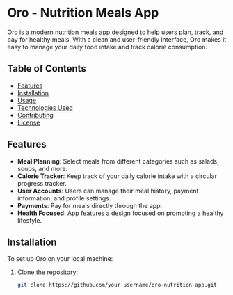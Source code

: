 # Oro - Nutrition Meals App

Oro is a modern nutrition meals app designed to help users plan, track, and pay for healthy meals. With a clean and user-friendly interface, Oro makes it easy to manage your daily food intake and track calorie consumption.

## Table of Contents

- [Features](#features)
- [Installation](#installation)
- [Usage](#usage)
- [Technologies Used](#technologies-used)
- [Contributing](#contributing)
- [License](#license)

## Features

- **Meal Planning**: Select meals from different categories such as salads, soups, and more.
- **Calorie Tracker**: Keep track of your daily calorie intake with a circular progress tracker.
- **User Accounts**: Users can manage their meal history, payment information, and profile settings.
- **Payments**: Pay for meals directly through the app.
- **Health Focused**: App features a design focused on promoting a healthy lifestyle.
  
## Installation

To set up Oro on your local machine:

1. Clone the repository:
   ```bash
   git clone https://github.com/your-username/oro-nutrition-app.git

